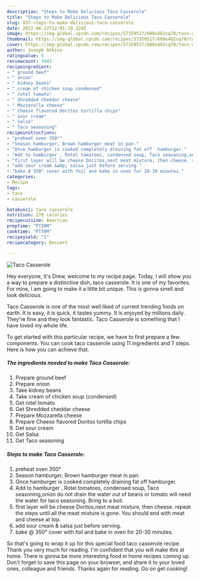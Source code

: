```yaml
---
description: "Steps to Make Delicious Taco Casserole"
title: "Steps to Make Delicious Taco Casserole"
slug: 937-steps-to-make-delicious-taco-casserole
date: 2022-06-22T12:01:19.324Z
image: https://img-global.cpcdn.com/recipes/57359517/680x482cq70/taco-casserole-recipe-main-photo.jpg
thumbnail: https://img-global.cpcdn.com/recipes/57359517/680x482cq70/taco-casserole-recipe-main-photo.jpg
cover: https://img-global.cpcdn.com/recipes/57359517/680x482cq70/taco-casserole-recipe-main-photo.jpg
author: Joseph Atkins
ratingvalue: 5
reviewcount: 3943
recipeingredient:
- " ground beef"
- " onion"
- " kidney beans"
- " cream of chicken soup condensed"
- " rotel tomato"
- " Shredded cheddar cheese"
- " Mozzarella cheese"
- " Cheese flavored Doritos tortilla chips"
- " sour cream"
- " Salsa"
- " Taco seasoning"
recipeinstructions:
- "preheat oven 350°"
- "Season hamburger, Brown hamburger meat in pan."
- "Once hamburger is cooked completely draining fat off  hamburger."
- "Add to hamburger , Rotel tomatoes, condensed soup, Taco seasoning,onion do not drain the water out of beans or tomato  will need the water for taco seasoning. Bring to a boil."
- "first layer will be cheese Doritos,next meat mixture, then cheese. repeat the steps until all the meat mixture is gone. You should end with meat and cheese at top."
- "add sour cream &amp; salsa just before serving."
- "bake @ 350° cover with foil and bake in oven for 20-30 minutes."
categories:
- Recipe
tags:
- taco
- casserole

katakunci: taco casserole 
nutrition: 270 calories
recipecuisine: American
preptime: "PT20M"
cooktime: "PT39M"
recipeyield: "1"
recipecategory: Dessert

---
```



![Taco Casserole](https://img-global.cpcdn.com/recipes/57359517/680x482cq70/taco-casserole-recipe-main-photo.jpg)

Hey everyone, it's Drew, welcome to my recipe page. Today, I will show you a way to prepare a distinctive dish, taco casserole. It is one of my favorites. For mine, I am going to make it a little bit unique. This is gonna smell and look delicious.

Taco Casserole is one of the most well liked of current trending foods on earth. It is easy, it is quick, it tastes yummy. It is enjoyed by millions daily. They're fine and they look fantastic. Taco Casserole is something that I have loved my whole life.




To get started with this particular recipe, we have to first prepare a few components. You can cook taco casserole using 11 ingredients and 7 steps. Here is how you can achieve that.

<!--inarticleads1-->

##### The ingredients needed to make Taco Casserole:

1. Prepare  ground beef
1. Prepare  onion
1. Take  kidney beans
1. Take  cream of chicken soup (condensed)
1. Get  rotel tomato
1. Get  Shredded cheddar cheese
1. Prepare  Mozzarella cheese
1. Prepare  Cheese flavored Doritos tortilla chips
1. Get  sour cream
1. Get  Salsa
1. Get  Taco seasoning




<!--inarticleads2-->

##### Steps to make Taco Casserole:

1. preheat oven 350°
1. Season hamburger, Brown hamburger meat in pan.
1. Once hamburger is cooked completely draining fat off  hamburger.
1. Add to hamburger , Rotel tomatoes, condensed soup, Taco seasoning,onion do not drain the water out of beans or tomato  will need the water for taco seasoning. Bring to a boil.
1. first layer will be cheese Doritos,next meat mixture, then cheese. repeat the steps until all the meat mixture is gone. You should end with meat and cheese at top.
1. add sour cream &amp; salsa just before serving.
1. bake @ 350° cover with foil and bake in oven for 20-30 minutes.




So that's going to wrap it up for this special food taco casserole recipe. Thank you very much for reading. I'm confident that you will make this at home. There is gonna be more interesting food in home recipes coming up. Don't forget to save this page on your browser, and share it to your loved ones, colleague and friends. Thanks again for reading. Go on get cooking!
